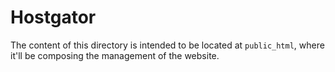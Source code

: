 # Hostgator

The content of this directory is intended to be located at `public_html`, where it'll be composing the management of the website.

